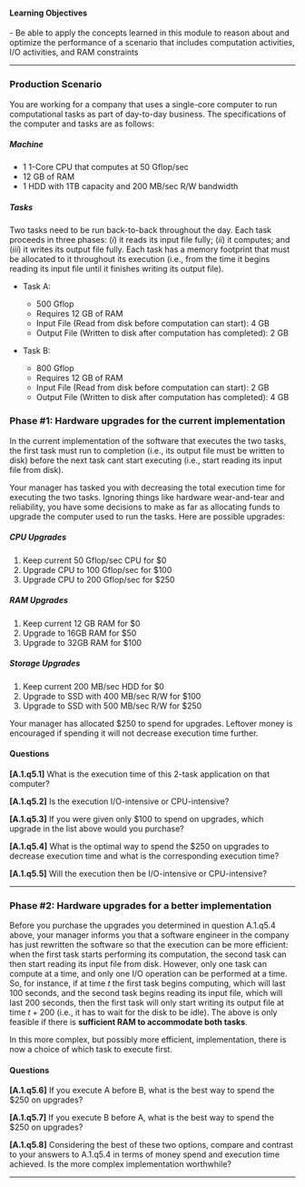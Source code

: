 
#### Learning Objectives
<div class="learningObjectiveBox" markdown="1">
- Be able to apply the concepts learned in this module to reason about
and optimize the performance of a scenario that includes computation activities,
I/O activities, and RAM constraints
</div>

---

### Production Scenario

You are working for a company that uses a single-core computer to run
computational tasks as part of day-to-day business. The specifications 
of the computer and tasks are as follows:

##### Machine

  - 1 1-Core CPU that computes at 50 Gflop/sec
  - 12 GB of RAM
  - 1 HDD with 1TB capacity and 200 MB/sec R/W bandwidth

##### Tasks

Two tasks need to be run back-to-back throughout the day. 
Each task proceeds in three phases: (*i*) it reads its input file fully; 
(*ii*) it computes; and (*iii*) it writes its output file fully. Each task 
has a memory footprint that must be allocated to it throughout its execution 
(i.e., from the time it begins reading its input file until it finishes 
writing its output file). 

  - Task A:
    - 500 Gflop
    - Requires 12 GB of RAM
    - Input File (Read from disk before computation can start): 4 GB
    - Output File (Written to disk after computation has completed): 2 GB

  - Task B:
    - 800 Gflop
    - Requires 12 GB of RAM
    - Input File (Read from disk before computation can start): 2 GB
    - Output File (Written to disk after computation has completed): 4 GB

### Phase #1: Hardware upgrades for the current implementation

In the current implementation of the software that executes the two tasks,
the first task must run to completion (i.e., its output file must be written 
to disk) before the next task cant start executing (i.e., start reading its 
input file from disk). 

Your manager has tasked you with decreasing the total execution time for
executing the two tasks. Ignoring things like hardware wear-and-tear and 
reliability, you have some decisions to make as far as allocating funds to 
upgrade the computer used to run the tasks. Here are possible upgrades:

##### CPU Upgrades
  1. Keep current 50 Gflop/sec CPU for $0
  2. Upgrade CPU to 100 Gflop/sec for $100
  3. Upgrade CPU to 200 Gflop/sec for $250

##### RAM Upgrades
  1. Keep current 12 GB RAM for $0
  2. Upgrade to 16GB RAM for $50
  3. Upgrade to 32GB RAM for $100

##### Storage Upgrades
  1. Keep current 200 MB/sec HDD for $0
  2. Upgrade to SSD with 400 MB/sec R/W for $100  
  3. Upgrade to SSD with 500 MB/sec R/W for $250

Your manager has allocated $250 to spend for upgrades. Leftover
money is encouraged if spending it will not decrease execution time
further.

#### Questions

**[A.1.q5.1]** What is the execution time of this 2-task application on 
that computer?

**[A.1.q5.2]** Is the execution I/O-intensive or CPU-intensive?
  
**[A.1.q5.3]** If you were given only $100 to spend on upgrades, which 
upgrade in the list above would you purchase?

**[A.1.q5.4]** What is the optimal way to spend the $250 on upgrades to 
decrease execution time and what is the corresponding execution time?

**[A.1.q5.5]** Will the execution then be I/O-intensive or CPU-intensive?

----
    
### Phase #2: Hardware upgrades for a better implementation

Before you purchase the upgrades you determined in question A.1.q5.4 above, your manager 
informs you that a software engineer in the company has just rewritten 
the software so that the execution can be more efficient: when the first 
task starts performing its computation, the second task can then start 
reading its input file from disk. However, only one task can compute at 
a time, and only one I/O operation can be performed at a time.  So, for 
instance, if at time $t$ the first task begins computing, which will last 
100 seconds, and the second task begins reading its input file, which will 
last 200 seconds, then the first task will only start writing its output 
file at time $t+200$ (i.e., it has to wait for the disk to be idle). 
The above is only feasible if there is **sufficient RAM to accommodate both 
tasks**. 

In this more complex, but possibly more efficient, implementation, there 
is now a choice of which task to execute first. 

#### Questions

**[A.1.q5.6]** If you execute A before B, what is the best way to spend 
the $250 on upgrades?

**[A.1.q5.7]** If you execute B before A, what is the best way to spend 
the $250 on upgrades?

**[A.1.q5.8]** Considering the best of these two options, compare and 
contrast to your answers to A.1.q5.4 in terms of money spend and execution 
time achieved. Is the more complex implementation worthwhile?

---
